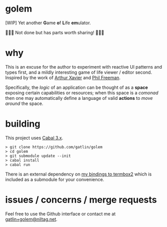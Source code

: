 # golem

[WIP] Yet another **G**ame **o**f **L**ife **em**ulator.

🚨🚨🚨 Not done but has parts worth sharing! 🚨🚨🚨

# why

This is an excuse for the author to experiment with reactive UI patterns and
types first, and a mildly interesting game of life viewer / editor second.
Inspired by the work of [Arthur Xavier][xavierpdf] and
[Phil Freeman][freemanpdf].

Specifically, the *logic* of an application can be thought of as a **space**
exposing certain capabilities or resources; when this space is a *comonad*
then one may automatically define a language of valid **actions** to *move
around* the space.


# building

This project uses [Cabal 3.x][cabal].

```console
> git clone https://github.com/gatlin/golem
> cd golem
> git submodule update --init
> cabal install
> cabal run
```

There is an external dependency on [my bindings to termbox2][tb2hs] which is
included as a submodule for your convenience.

# issues / concerns / merge requests

Feel free to use the Github interface or contact me at
<gatlin+golem@niltag.net>.

[xavierpdf]: https://arthurxavierx.github.io/RealWorldAppComonadicUI.pdf
[freemanpdf]: http://functorial.com/the-future-is-comonadic/main.pdf
[tb2hs]: https://github.com/gatlin/termbox2-hs
[cabal]: https://cabal.readthedocs.io/en/stable/index.html
